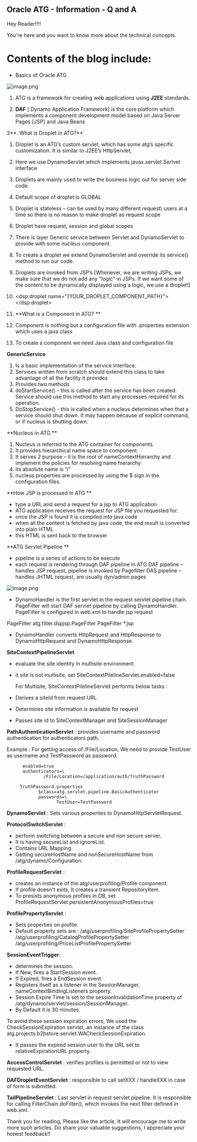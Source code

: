 ## Oracle ATG - Information - Q and A

Hey Reader!!!!

You're here and you want to know more about the technical concepts.

# Contents of the blog include:

- Basics of Oracle ATG 


![image.png](https://cdn.hashnode.com/res/hashnode/image/upload/v1642830447435/1X3x3ZM31.png)

1.	ATG is a framework for creating web applications using **J2EE** standards.

2.	**DAF** [ Dynamo Application Framework] is the core platform which implements a component development model based on Java Server Pages [JSP] and Java Beans

3**.	What is Droplet in ATG?**

1. Droplet is an ATG’s custom servlet, which has some atg’s specific customization. It is similar to J2EE’s HttpServlet,

2. Here we use DynamoServlet which implements javax.servlet.Serlvet interface

3.	Droplets are mainly used to write the business logic out for server side code.

4.	Default scope of droplet is GLOBAL

5.	Droplet is stateless – can be used by many different request\ users at a time so there is no reason to make droplet as request scope

6.	Droplet have request, session and global scopes

7.	There is layer Generic service between Servlet and DynamoServlet to provide with some nucleus component.

8.	To create a droplet we extend DynamoServlet and override its service() method to run our code.

9.	Droplets are invoked from JSP’s
 [Whenever, we are writing JSPs, we make sure that we do not add any "logic" in JSPs. If we want some of the content to be dynamically displayed using a logic, we use a droplet!]

10.	<dsp:droplet name="{YOUR_DROPLET_COMPONENT_PATH}"> </dsp:droplet>

4. **What is a Component in ATG?
**
1.	Component is nothing but a configuration file with .properties extension which uses a java class
2.	To create a component we need Java class and configuration file

**GenericService**

1.	Is a basic implementation of the service Interface.
2.	Services written from scratch should extend this class to take advantage of all the facility it provides
3.	Provides two methods
1.	doStartService() - this is called after the service has been created. Service should use this method to start any processes required for its operation.
2.	DoStopService() - this is called when a nucleus determines when that a service should shut down. It may happen because of explicit command, or if nucleus is shutting down.


**Nucleus in ATG
**	
1.	Nucleus is referred to the ATG container for components.
2.	It provides hierarchical name space to component.
3.	It serves 2 purpose – it is the root of nameContextHierarchy and implement the policies for resolving name hierarchy
4.	its absolute name is “/”
5.	nucleus properties are processed by using the $ sign in the configuration files.

**How JSP is processed in ATG
**	
- type a URL and send a request for a jsp to ATG application
- ATG application receives the request for JSP file you requested for.
- once the JSP is found it is compiled into java code
- when all the content is fetched by java code, the end result is converted into plain HTML
- this HTML is sent back to the browser

**ATG Servlet Pipeline
**
- pipeline is a series of actions to be execute
- each request is rendering through DAF pipeline in ATG
DAF pipeline – handles JSP request, pipeline is invoked by Pagefilter
DAS pipeline – handles JHTML request, are usually dyn/admin pages

![image.png](https://cdn.hashnode.com/res/hashnode/image/upload/v1642830161965/vcmB3sOps.png)


- DynamoHandler is the first servlet in the request servlet pipeline chain. PageFilter will start DAF servlet pipeline by calling DynamoHandler. PageFilter is configured in web.xml to handle jsp request

<filter>
     <filter-name>PageFilter</filter-name>
     <filter-class>atg.filter.dspjsp.PageFilter</filter-class>
</filter>
     <filter-mapping>
        <filter-name>PageFilter</filter-name>
        <url-pattern>*.jsp</url-pattern>
     </filter-mapping>

- DynamoHandler converts HttpRequest and HttpResponse to DynamoHttpRequest and DynamoHttpResponse.

**SiteContextPipelineServlet**
- evaluate the site identity in multisite environment
- it site is not multisite, set SiteContextPilelineServlet.enabled=false

	 For Multisite, SiteContextPilelineServlet  performs below tasks :

- Derives a siteId from request URL
- Determines site information is available for request
- Passes site id to SiteContextManager and SiteSessionManager

**PathAuthenticationServlet** : provides username and password authentication for authenticators path.

Example : For getting access of /File/Location, We need to provide TestUser as username and TestPassword as password.

          enabled=true
          authenticators=\
                  /File/Location=/application/auth/TruthPassword
 
         TruthPassword.properties
                $class=atg.servlet.pipeline.BasicAuthenticator
                passwords=\
                       TestUser=TestPassword

**DynamoServlet** : Sets various properties to DynamoHttpServletRequest.

**ProtocolSwitchServlet** :

- perform switching between a secure and non secure server.
-  It is having secureList and ignoreList.
- Contains URL Mapping.
- Getting secureHostName and nonSecureHostName from /atg/dynamo/Configuration.

**ProfileRequestServlet** :

- creates an instance of the atg/userprofiling/Profile component.
- If profile doesn't exits, It creates a transient RepositoryItem.
- To presists anonymous profiles in DB, set  ProfileRequestServlet.persistentAnonymousProfiles=true

**ProfilePropertyServlet** :
- Sets properties on profile.
- Default property sets are :
				/atg/userprofiling/SiteProfilePropertySetter
				/atg/userprofiling/CatalogProfilePropertySetter
				/atg/userprofiling/PriceListProfilePropertySetter

**SessionEventTrigger**:
- determines the session.
- If New, fires a StartSession event.
- If Expired, fires a EndSession event.
- Registers itself as a listener in the SessionManager, nameContextBindingListeners property.
- Session Expire Time is set to the sessionInvalidationTime property of /atg/dynamo/servlet/session/SessionManager.
- By Default it is 30 minutes.

To avoid these session expiration errors, We used the CheckSessionExpiration servlet, an instance of the class atg.projects.b2bstore.servlet.WACheckSessionExpiration.
- It passes the expired session user to the URL set to relativeExpirationURL property.

**AccessControlServlet** : verifies profiles is permitted or not to view requested URL.

**DAFDropletEventServlet** : responsible to call setXXX / handleXXX in case of form is submitted.

**TailPipelineServlet** : Last servlet in request servlet pipeline.  It is responsible for calling FilterChain.doFilter(), which invokes the next filter defined in web.xml.

Thank you for reading, Please like the article, It will encourage me to write more such articles. Do share your valuable suggestions, I appreciate your honest feedback!!
